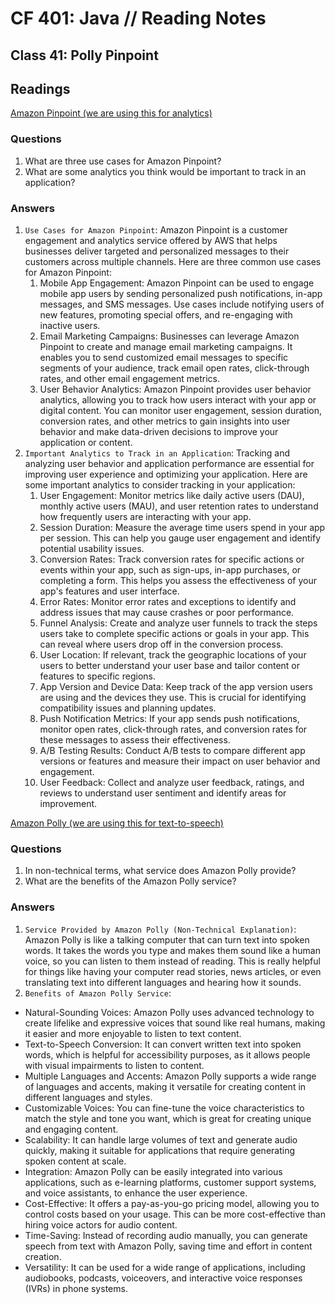 # CF 401: Java // Reading Notes

## Class 41: Polly Pinpoint

## Readings

[Amazon Pinpoint (we are using this for analytics)](https://aws.amazon.com/pinpoint/)

### Questions

1. What are three use cases for Amazon Pinpoint?
2. What are some analytics you think would be important to track in an application?

### Answers

1. `Use Cases for Amazon Pinpoint`:
Amazon Pinpoint is a customer engagement and analytics service offered by AWS that helps businesses deliver targeted and personalized messages to their customers across multiple channels. Here are three common use cases for Amazon Pinpoint:
    1. Mobile App Engagement: Amazon Pinpoint can be used to engage mobile app users by sending personalized push notifications, in-app messages, and SMS messages. Use cases include notifying users of new features, promoting special offers, and re-engaging with inactive users.
    2. Email Marketing Campaigns: Businesses can leverage Amazon Pinpoint to create and manage email marketing campaigns. It enables you to send customized email messages to specific segments of your audience, track email open rates, click-through rates, and other email engagement metrics.
    3. User Behavior Analytics: Amazon Pinpoint provides user behavior analytics, allowing you to track how users interact with your app or digital content. You can monitor user engagement, session duration, conversion rates, and other metrics to gain insights into user behavior and make data-driven decisions to improve your application or content.
2. `Important Analytics to Track in an Application`:
Tracking and analyzing user behavior and application performance are essential for improving user experience and optimizing your application. Here are some important analytics to consider tracking in your application:
    1. User Engagement: Monitor metrics like daily active users (DAU), monthly active users (MAU), and user retention rates to understand how frequently users are interacting with your app.
    2. Session Duration: Measure the average time users spend in your app per session. This can help you gauge user engagement and identify potential usability issues.
    3. Conversion Rates: Track conversion rates for specific actions or events within your app, such as sign-ups, in-app purchases, or completing a form. This helps you assess the effectiveness of your app's features and user interface.
    4. Error Rates: Monitor error rates and exceptions to identify and address issues that may cause crashes or poor performance.
    5. Funnel Analysis: Create and analyze user funnels to track the steps users take to complete specific actions or goals in your app. This can reveal where users drop off in the conversion process.
    6. User Location: If relevant, track the geographic locations of your users to better understand your user base and tailor content or features to specific regions.
    7. App Version and Device Data: Keep track of the app version users are using and the devices they use. This is crucial for identifying compatibility issues and planning updates.
    8. Push Notification Metrics: If your app sends push notifications, monitor open rates, click-through rates, and conversion rates for these messages to assess their effectiveness.
    9. A/B Testing Results: Conduct A/B tests to compare different app versions or features and measure their impact on user behavior and engagement.
    10. User Feedback: Collect and analyze user feedback, ratings, and reviews to understand user sentiment and identify areas for improvement.



[Amazon Polly (we are using this for text-to-speech)](https://docs.aws.amazon.com/polly/latest/dg/what-is.html)

### Questions

1. In non-technical terms, what service does Amazon Polly provide?
2. What are the benefits of the Amazon Polly service?

### Answers

1. `Service Provided by Amazon Polly (Non-Technical Explanation)`:
Amazon Polly is like a talking computer that can turn text into spoken words. It takes the words you type and makes them sound like a human voice, so you can listen to them instead of reading. This is really helpful for things like having your computer read stories, news articles, or even translating text into different languages and hearing how it sounds.
2. `Benefits of Amazon Polly Service`:
    
* Natural-Sounding Voices: Amazon Polly uses advanced technology to create lifelike and expressive voices that sound like real humans, making it easier and more enjoyable to listen to text content.
* Text-to-Speech Conversion: It can convert written text into spoken words, which is helpful for accessibility purposes, as it allows people with visual impairments to listen to content.
* Multiple Languages and Accents: Amazon Polly supports a wide range of languages and accents, making it versatile for creating content in different languages and styles.
* Customizable Voices: You can fine-tune the voice characteristics to match the style and tone you want, which is great for creating unique and engaging content.
* Scalability: It can handle large volumes of text and generate audio quickly, making it suitable for applications that require generating spoken content at scale.
* Integration: Amazon Polly can be easily integrated into various applications, such as e-learning platforms, customer support systems, and voice assistants, to enhance the user experience.
* Cost-Effective: It offers a pay-as-you-go pricing model, allowing you to control costs based on your usage. This can be more cost-effective than hiring voice actors for audio content.
* Time-Saving: Instead of recording audio manually, you can generate speech from text with Amazon Polly, saving time and effort in content creation.
* Versatility: It can be used for a wide range of applications, including audiobooks, podcasts, voiceovers, and interactive voice responses (IVRs) in phone systems.
